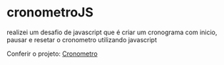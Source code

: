 # cronometroJS
realizei um desafio de javascript que é criar um cronograma com inicio, pausar e resetar o cronometro utilizando javascript

Conferir o projeto: [Cronometro](https://cronometro-js-phi.vercel.app/)
